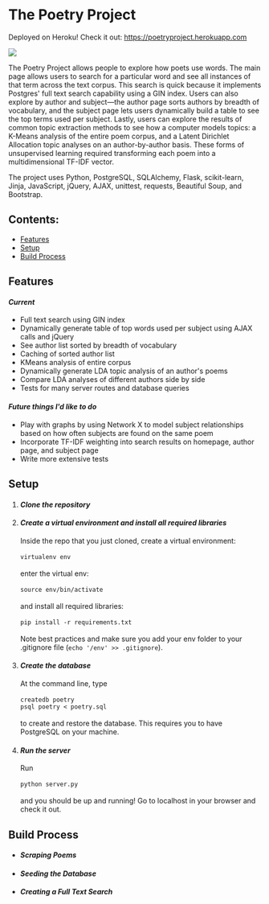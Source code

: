 <h1>The Poetry Project</h1>

Deployed on Heroku! Check it out: <a href="https://poetryproject.herokuapp.com">https://poetryproject.herokuapp.com</a>

![](http://g.recordit.co/0ro9r6KQ2X.gif)

<p>The Poetry Project allows people to explore how poets use words. The main page allows users to search for a particular word and see all instances of that term across the text corpus. This search is quick because it implements Postgres' full text search capability using a GIN index. Users can also explore by author and subject—the author page sorts authors by breadth of vocabulary, and the subject page lets users dynamically build a table to see the top terms used per subject. Lastly, users can explore the results of common topic extraction methods to see how a computer models topics: a K-Means analysis of the entire poem corpus, and a Latent Dirichlet Allocation topic analyses on an author-by-author basis. These forms of unsupervised learning required transforming each poem into a multidimensional TF-IDF vector.</p>
<p>The project uses Python, PostgreSQL, SQLAlchemy, Flask, scikit-learn, Jinja, JavaScript, jQuery, AJAX, unittest, requests, Beautiful Soup, and Bootstrap.</p>
<div>
<h2>Contents:</h2>
<ul>
<li><a href="#features">Features</a></li>
<li><a href="#setup">Setup</a></li>
<li><a href="#build-process">Build Process</a></li>
</ul>
</div>

<div>
<h2>Features</h2>
<h4><i>Current</i></h4>
<ul>
<li>Full text search using GIN index</li>
<li>Dynamically generate table of top words used per subject using AJAX calls and jQuery</li>
<li>See author list sorted by breadth of vocabulary</li>
<li>Caching of sorted author list</li>
<li>KMeans analysis of entire corpus</li>
<li>Dynamically generate LDA topic analysis of an author's poems</li>
<li>Compare LDA analyses of different authors side by side</li>
<li>Tests for many server routes and database queries</li>
</ul>

<h4><i>Future things I'd like to do</i></h4>
<ul>
<li>Play with graphs by using Network X to model subject relationships based on how often subjects are found on the same poem</li>
<li>Incorporate TF-IDF weighting into search results on homepage, author page, and subject page</li>
<li>Write more extensive tests</li>
</ul>
</div>

<div>
<h2>Setup</h2>
<ol>
<li><h4><i>Clone the repository</i></h4></li>
<li><h4><i>Create a virtual environment and install all required libraries</i></h4>
<p>Inside the repo that you just cloned, create a virtual environment:<br/><br/><code>virtualenv env</code><br/><br/>enter the virtual env:<br/><br/><code>source env/bin/activate</code><br/><br/>and install all required libraries:<br/><br/><code>pip install -r requirements.txt</code><br/><br/> Note best practices and make sure you add your env folder to your .gitignore file (<code>echo '/env' >> .gitignore</code>).</p></li>
<li><h4><i>Create the database</i></h4>
<p>At the command line, type <br/><br/><code>createdb poetry</code><br/><code>psql poetry < poetry.sql</code><br/><br/> to create and restore the database. This requires you to have PostgreSQL on your machine.</p></li>
<li><h4><i>Run the server</i></h4>
<p>Run <br/><br/><code>python server.py</code><br/><br/>and you should be up and running! Go to localhost in your browser and check it out.</p></li>
</ol>

</div>

<div>
<h2>Build Process</h2>
<ul>
<li><h4><i>Scraping Poems</i></h4>
</li>
<li><h4><i>Seeding the Database</i></h4>
</li>
<li><h4><i>Creating a Full Text Search</i></h4>
</li>

</div>